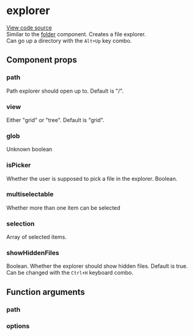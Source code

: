 # explorer

[View code source](https://github.com/windows93dotnet/sys42/blob/main/src/42/ui/components/explorer.js)  
Similar to the [folder](components/folder.md) component. Creates a file explorer.  
Can go up a directory with the `Alt+Up` key combo.

## Component props
### path
Path explorer should open up to. Default is "/".
### view
Either "grid" or "tree". Default is "grid".
### glob
Unknown boolean
### isPicker
Whether the user is supposed to pick a file in the explorer. Boolean.
### multiselectable
Whether more than one item can be selected
### selection
Array of selected items.
### showHiddenFiles
Boolean. Whether the explorer should show hidden files. Default is true.  
Can be changed with the `Ctrl+H` keyboard combo.

## Function arguments
### path
### options